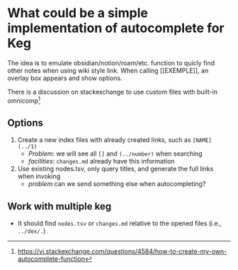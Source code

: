 # What could be a simple implementation of autocomplete for Keg

The idea is to emulate obsidian/notion/roam/etc. function to quicly find
other notes when using wiki style link. When calling [[EXEMPLE]], an
overlay box appears and show options.

There is a discussion on stackexchange to use custom files with built-in
omnicomp[^1]

## Options

1. Create a new index files with already created links, such as
   `[NAME](../1)`
    - *Problem*: we will see all `[]` and `(../number)` when searching
    - *facilities*: `changes.md` already have this information
2. Use existing nodes.tsv, only query titles, and generate the full
   links when invoking
   - *problem* can we send something else when autocompleting?

## Work with multiple keg
- It should find `nodes.tsv` or `changes.md` relative to the opened
  files (i.e., `../dex/.`)

[^1]:
    <https://vi.stackexchange.com/questions/4584/how-to-create-my-own-autocomplete-function>
